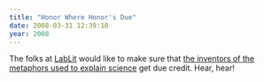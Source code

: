 ```yaml
---
title: "Honor Where Honor's Due"
date: 2008-03-31 12:39:10
year: 2008
---
```

The folks at <a href="http://www.lablit.com">LabLit</a> would like to make sure that <a href="http://www.lablit.com/article/365">the inventors of the metaphors used to explain science</a> get due credit.  Hear, hear!
